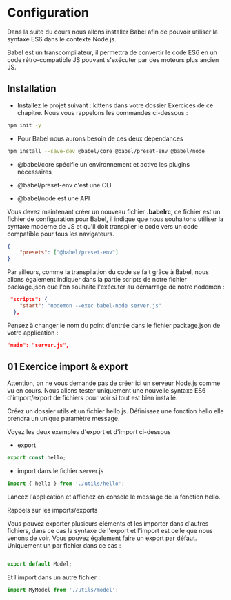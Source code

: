# Configuration 

Dans la suite du cours nous allons installer Babel afin de pouvoir utiliser la syntaxe ES6 dans le contexte Node.js.

Babel est un transcompilateur, il permettra de convertir le code ES6 en un code rétro-compatible JS pouvant s'exécuter par des moteurs plus ancien JS.

## Installation

- Installez le projet suivant : kittens dans votre dossier Exercices de ce chapitre. Nous vous rappelons les commandes ci-dessous :

```bash
npm init -y
```

- Pour Babel nous aurons besoin de ces deux dépendances 

```bash
npm install --save-dev @babel/core @babel/preset-env @babel/node
```

- @babel/core spécifie un environnement et active les plugins nécessaires 

- @babel/preset-env c'est une CLI

- @babel/node est une API 

Vous devez maintenant créer un nouveau fichier **.babelrc**, ce fichier est un fichier de configuration pour Babel, il indique que nous souhaitons utiliser la syntaxe moderne de JS et qu'il doit transpiler le code vers un code compatible pour tous les navigateurs.

```json
{
    "presets": ["@babel/preset-env"]
}
```

Par ailleurs, comme la transpilation du code se fait grâce à Babel, nous allons également indiquer dans la partie scripts de notre fichier package.json que l'on souhaite l'exécuter au démarrage de notre nodemon :

```json
 "scripts": {
    "start": "nodemon --exec babel-node server.js"
  },
```

Pensez à changer le nom du point d'entrée dans le fichier package.json de votre application :

```json
"main": "server.js",
```

## 01 Exercice import & export

Attention, on ne vous demande pas de créer ici un serveur Node.js comme vu en cours. Nous allons tester uniquement une nouvelle syntaxe ES6 d'import/export de fichiers pour voir si tout est bien installé.

Créez un dossier utils et un fichier hello.js. Définissez une fonction hello elle prendra un unique paramètre message. 

Voyez les deux exemples d'export et d'import ci-dessous 

- export

```js
export const hello;
```

- import dans le fichier server.js

```js
import { hello } from './utils/hello';
```

Lancez l'application et affichez en console le message de la fonction hello.


Rappels sur les imports/exports

Vous pouvez exporter plusieurs éléments et les importer dans d'autres fichiers, dans ce cas la syntaxe de l'export et l'import est celle que nous venons de voir. Vous pouvez également faire un export par défaut. Uniquement un par fichier dans ce cas :

```js

export default Model;

```

Et l'import dans un autre fichier :

```js
import MyModel from './utils/model';

```
